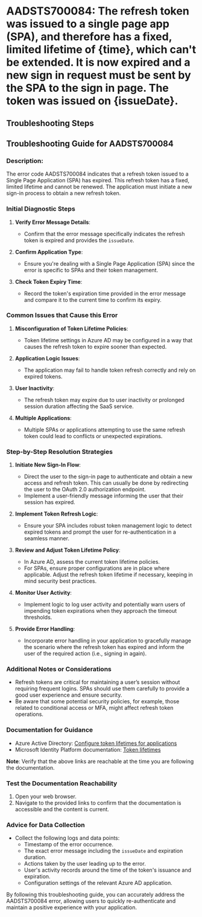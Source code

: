 # AADSTS700084: The refresh token was issued to a single page app (SPA), and therefore has a fixed, limited lifetime of {time}, which can't be extended. It is now expired and a new sign in request must be sent by the SPA to the sign in page. The token was issued on {issueDate}.


## Troubleshooting Steps
## Troubleshooting Guide for AADSTS700084

### Description:
The error code AADSTS700084 indicates that a refresh token issued to a Single Page Application (SPA) has expired. This refresh token has a fixed, limited lifetime and cannot be renewed. The application must initiate a new sign-in process to obtain a new refresh token.

### Initial Diagnostic Steps
1. **Verify Error Message Details**:
   - Confirm that the error message specifically indicates the refresh token is expired and provides the `issueDate`.

2. **Confirm Application Type**:
   - Ensure you're dealing with a Single Page Application (SPA) since the error is specific to SPAs and their token management.

3. **Check Token Expiry Time**:
   - Record the token's expiration time provided in the error message and compare it to the current time to confirm its expiry.

### Common Issues that Cause this Error
1. **Misconfiguration of Token Lifetime Policies**: 
   - Token lifetime settings in Azure AD may be configured in a way that causes the refresh token to expire sooner than expected.

2. **Application Logic Issues**:
   - The application may fail to handle token refresh correctly and rely on expired tokens.

3. **User Inactivity**:
   - The refresh token may expire due to user inactivity or prolonged session duration affecting the SaaS service.

4. **Multiple Applications**:
   - Multiple SPAs or applications attempting to use the same refresh token could lead to conflicts or unexpected expirations.

### Step-by-Step Resolution Strategies
1. **Initiate New Sign-In Flow**:
   - Direct the user to the sign-in page to authenticate and obtain a new access and refresh token. This can usually be done by redirecting the user to the OAuth 2.0 authorization endpoint.
   - Implement a user-friendly message informing the user that their session has expired.

2. **Implement Token Refresh Logic**:
   - Ensure your SPA includes robust token management logic to detect expired tokens and prompt the user for re-authentication in a seamless manner.

3. **Review and Adjust Token Lifetime Policy**:
   - In Azure AD, assess the current token lifetime policies.
   - For SPAs, ensure proper configurations are in place where applicable. Adjust the refresh token lifetime if necessary, keeping in mind security best practices.

4. **Monitor User Activity**:
   - Implement logic to log user activity and potentially warn users of impending token expirations when they approach the timeout thresholds.

5. **Provide Error Handling**:
   - Incorporate error handling in your application to gracefully manage the scenario where the refresh token has expired and inform the user of the required action (i.e., signing in again).

### Additional Notes or Considerations
- Refresh tokens are critical for maintaining a user’s session without requiring frequent logins. SPAs should use them carefully to provide a good user experience and ensure security.
- Be aware that some potential security policies, for example, those related to conditional access or MFA, might affect refresh token operations.

### Documentation for Guidance
- Azure Active Directory: [Configure token lifetimes for applications](https://docs.microsoft.com/en-us/azure/active-directory/develop/configurable-token-lifetimes)
- Microsoft Identity Platform documentation: [Token lifetimes](https://docs.microsoft.com/en-us/azure/active-directory/develop/active-directory-token-lifetimes)

**Note**: Verify that the above links are reachable at the time you are following the documentation.

### Test the Documentation Reachability
1. Open your web browser.
2. Navigate to the provided links to confirm that the documentation is accessible and the content is current.

### Advice for Data Collection
- Collect the following logs and data points:
  - Timestamp of the error occurrence.
  - The exact error message including the `issueDate` and expiration duration.
  - Actions taken by the user leading up to the error.
  - User's activity records around the time of the token's issuance and expiration.
  - Configuration settings of the relevant Azure AD application.

By following this troubleshooting guide, you can accurately address the AADSTS700084 error, allowing users to quickly re-authenticate and maintain a positive experience with your application.